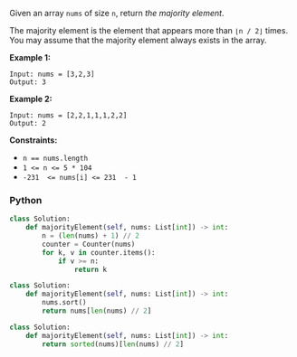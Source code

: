 Given an array  `nums`  of size  `n`, return  _the majority element_.

The majority element is the element that appears more than  `⌊n / 2⌋`  times. You may assume that the majority element always exists in the array.

**Example 1:**
```
Input: nums = [3,2,3]
Output: 3
```

**Example 2:**
```
Input: nums = [2,2,1,1,1,2,2]
Output: 2
```

**Constraints:**
-   `n == nums.length`
-   `1 <= n <= 5 * 104`
-   `-231  <= nums[i] <= 231  - 1`


### Python

```python
class Solution:
    def majorityElement(self, nums: List[int]) -> int:
        n = (len(nums) + 1) // 2
        counter = Counter(nums)
        for k, v in counter.items():
            if v >= n:
                return k
```

```python
class Solution:
    def majorityElement(self, nums: List[int]) -> int:
        nums.sort()
        return nums[len(nums) // 2]
```

```python
class Solution:
    def majorityElement(self, nums: List[int]) -> int:
        return sorted(nums)[len(nums) // 2]
```